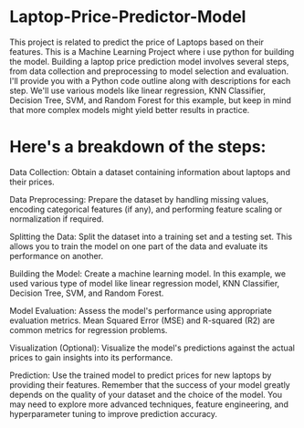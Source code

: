 # Laptop-Price-Predictor-Model
This project is related to predict the price of Laptops based on their features. This is a Machine Learning Project where  i use python for building the model.
Building a laptop price prediction model involves several steps, from data collection and preprocessing to model selection and evaluation. I'll provide you with a Python code outline along with descriptions for each step. We'll use various models like linear regression, KNN Classifier, Decision Tree, SVM, and Random Forest for this example, but keep in mind that more complex models might yield better results in practice.
# Here's a breakdown of the steps:
Data Collection: Obtain a dataset containing information about laptops and their prices.

Data Preprocessing: Prepare the dataset by handling missing values, encoding categorical features (if any), and performing feature scaling or normalization if required.

Splitting the Data: Split the dataset into a training set and a testing set. This allows you to train the model on one part of the data and evaluate its performance on another.

Building the Model: Create a machine learning model. In this example, we used various type of model like linear regression model, KNN Classifier, Decision Tree, SVM, and Random Forest.

Model Evaluation: Assess the model's performance using appropriate evaluation metrics. Mean Squared Error (MSE) and R-squared (R2) are common metrics for regression problems.

Visualization (Optional): Visualize the model's predictions against the actual prices to gain insights into its performance.

Prediction: Use the trained model to predict prices for new laptops by providing their features.
Remember that the success of your model greatly depends on the quality of your dataset and the choice of the model. You may need to explore more advanced techniques, feature engineering, and hyperparameter tuning to improve prediction accuracy.
